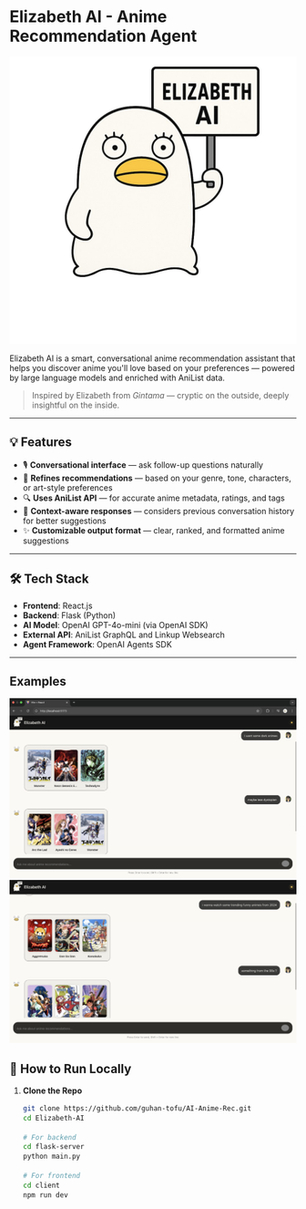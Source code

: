 # Elizabeth AI - Anime Recommendation Agent

![Elizabeth AI](client/public/Elizabeth_AI_in_Minimalist_Style-ai-brush-removebg-awqmls8c.png)

Elizabeth AI is a smart, conversational anime recommendation assistant that helps you discover anime you'll love based on your preferences — powered by large language models and enriched with AniList data.

> Inspired by Elizabeth from *Gintama* — cryptic on the outside, deeply insightful on the inside.

---

## 💡 Features

- 🎙️ **Conversational interface** — ask follow-up questions naturally  
- 🎯 **Refines recommendations** — based on your genre, tone, characters, or art-style preferences  
- 🔍 **Uses AniList API** — for accurate anime metadata, ratings, and tags  
- 🧠 **Context-aware responses** — considers previous conversation history for better suggestions  
- ✨ **Customizable output format** — clear, ranked, and formatted anime suggestions

---

## 🛠️ Tech Stack

- **Frontend**: React.js  
- **Backend**: Flask (Python)  
- **AI Model**: OpenAI GPT-4o-mini (via OpenAI SDK)  
- **External API**: AniList GraphQL and Linkup Websearch
- **Agent Framework**: OpenAI Agents SDK  

---


## Examples 

![Eg_1](client/public/ex1.png)
![Eg_2](client/public/ex3.png)

## 🚀 How to Run Locally

1. **Clone the Repo**
   ```bash
   git clone https://github.com/guhan-tofu/AI-Anime-Rec.git
   cd Elizabeth-AI

   # For backend
   cd flask-server
   python main.py

   # For frontend
   cd client
   npm run dev
